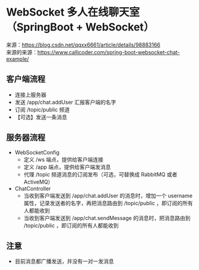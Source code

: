 # WebSocket 多人在线聊天室（SpringBoot + WebSocket）

来源：<https://blog.csdn.net/qqxx6661/article/details/98883166>  
来源的来源：<https://www.callicoder.com/spring-boot-websocket-chat-example/>

## 客户端流程
- 连接上服务器
- 发送 /app/chat.addUser 汇报客户端的名字
- 订阅 /topic/public 频道
- 【可选】发送一条消息

## 服务器流程
- WebSocketConfig 
  - 定义 /ws 端点，提供给客户端连接
  - 定义 /app 端点，提供给客户端发消息
  - 代理 /topic 频道消息的订阅发布（可选，可替换成 RabbitMQ 或者 ActiveMQ）
- ChatController
  - 当收到客户端发送到 /app/chat.addUser 的消息时，增加一个 username 属性，记录发送者的名字，再把消息路由到 /topic/public ，即订阅的所有人都能收到
  - 当收到客户端发送到 /app/chat.sendMessage 的消息时，把消息路由到 /topic/public ，即订阅的所有人都能收到

## 注意
- 目前消息都广播发送，并没有一对一发消息